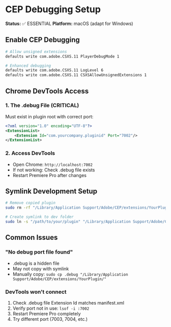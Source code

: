 # CEP Debugging Setup

**Status:** ✅ ESSENTIAL
**Platform:** macOS (adapt for Windows)

## Enable CEP Debugging

```bash
# Allow unsigned extensions
defaults write com.adobe.CSXS.11 PlayerDebugMode 1

# Enhanced debugging
defaults write com.adobe.CSXS.11 LogLevel 6
defaults write com.adobe.CSXS.11 CSXSAllowUnsignedExtensions 1
```

## Chrome DevTools Access

### 1. The .debug File (CRITICAL)
Must exist in plugin root with correct port:
```xml
<?xml version="1.0" encoding="UTF-8"?>
<ExtensionList>
    <Extension Id="com.yourcompany.pluginid" Port="7002"/>
</ExtensionList>
```

### 2. Access DevTools
- Open Chrome: `http://localhost:7002`
- If not working: Check .debug file exists
- Restart Premiere Pro after changes

## Symlink Development Setup

```bash
# Remove copied plugin
sudo rm -rf "/Library/Application Support/Adobe/CEP/extensions/YourPlugin"

# Create symlink to dev folder
sudo ln -s "/path/to/your/plugin" "/Library/Application Support/Adobe/CEP/extensions/YourPlugin"
```

## Common Issues

### "No debug port file found"
- .debug is a hidden file
- May not copy with symlink
- Manually copy: `sudo cp .debug "/Library/Application Support/Adobe/CEP/extensions/YourPlugin/"`

### DevTools won't connect
1. Check .debug file Extension Id matches manifest.xml
2. Verify port not in use: `lsof -i :7002`
3. Restart Premiere Pro completely
4. Try different port (7003, 7004, etc.)